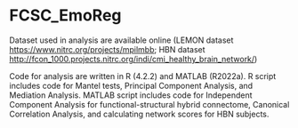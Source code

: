 # FCSC_EmoReg

Dataset used in analysis are available online (LEMON dataset https://www.nitrc.org/projects/mpilmbb; HBN dataset http://fcon_1000.projects.nitrc.org/indi/cmi_healthy_brain_network/)

Code for analysis are written in R (4.2.2) and MATLAB (R2022a). R script includes code for Mantel tests, Principal Component Analysis, and Mediation Analysis. MATLAB script includes code for Independent Component Analysis for functional-structural hybrid connectome, Canonical Correlation Analysis, and calculating network scores for HBN subjects.

